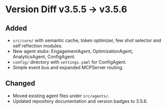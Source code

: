 # Version Diff v3.5.5 → v3.5.6

## Added
- `src/core/` with semantic cache, token optimizer, few shot selector and self reflection modules.
- New agent stubs: EngagementAgent, OptimizationAgent, AnalyticsAgent, ConfigAgent.
- `config/` directory with `settings.yaml` for ConfigAgent.
- Simple event bus and expanded MCPServer routing.

## Changed
- Moved existing agent files under `src/agents/`.
- Updated repository documentation and version badges to 3.5.6.
